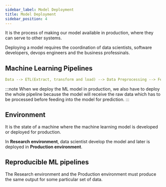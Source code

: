 ```yaml
---
sidebar_label: Model Deployment
title: Model Deployment
sidebar_position: 4
---
```


It is the process of making our model available in production, where they can serve to other systems.

Deploying a model requires the coordination of data scientists, software developers, devops engineers and the business professinals.

## Machine Learning Pipelines

```yaml
Data --> ETL(Extract, transform and load) --> Data Preprocessing --> Feature selection --> Model building --> Deployment
```

:::note
When we deploy the ML model in production, we also have to deploy the whole pipeline because the model will receive the raw data which has to be processed before feeding into the model for prediction.
:::

## Environment
It is the state of a machine where the machine learning model is developed or deployed for production.

In **Research environment**, data scientist develop the model and later is deployed in **Production environment**.

## Reproducible ML pipelines
The Research environment and the Production environment must produce the same output for some particular set of data.